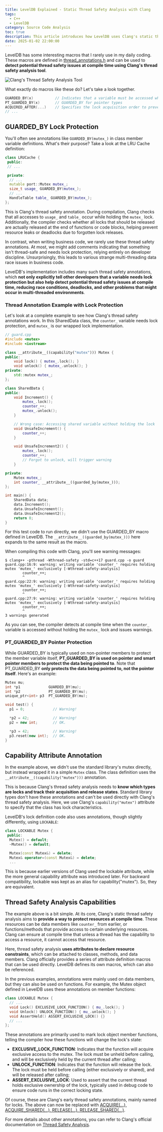```yaml
---
title: LevelDB Explained - Static Thread Safety Analysis with Clang
tags:
  - C++
  - LevelDB
category: Source Code Analysis
toc: true
description: This article introduces how LevelDB uses Clang's static thread safety analysis tool, which supports detecting potential thread safety issues at compile time through macro annotations in the code.
date: 2025-01-02 22:00:00
---
```


LevelDB has some interesting macros that I rarely use in my daily coding. These macros are defined in [thread_annotations.h](https://github.com/google/leveldb/blob/main/port/thread_annotations.h) and can be used to **detect potential thread safety issues at compile time using Clang's thread safety analysis tool**.

![Clang's Thread Safety Analysis Tool](https://slefboot-1251736664.file.myqcloud.com/20241227_leveldb_source_thread_anno_code.png)

<!-- more -->

What exactly do macros like these do? Let's take a look together.

```cpp
GUARDED_BY(x)          // Indicates that a variable must be accessed while holding lock x
PT_GUARDED_BY(x)       // GUARDED_BY for pointer types
ACQUIRED_AFTER(...)    // Specifies the lock acquisition order to prevent deadlocks
// ...
```

## GUARDED_BY Lock Protection

You'll often see annotations like `GUARDED_BY(mutex_)` in class member variable definitions. What's their purpose? Take a look at the LRU Cache definition:

```cpp
class LRUCache {
 public:
 // ...

 private:
  // ...
  mutable port::Mutex mutex_;
  size_t usage_ GUARDED_BY(mutex_);
  // ...
  HandleTable table_ GUARDED_BY(mutex_);
};
```

This is Clang's thread safety annotation. During compilation, Clang checks that all accesses to `usage_` and `table_` occur while holding the `mutex_` lock. Additionally, the compiler checks whether all locks that should be released are actually released at the end of functions or code blocks, helping prevent resource leaks or deadlocks due to forgotten lock releases.

In contrast, when writing business code, we rarely use these thread safety annotations. At most, we might add comments indicating that something isn't thread-safe and needs lock protection, relying entirely on developer discipline. Unsurprisingly, this leads to various strange multi-threading data race issues in business code.

LevelDB's implementation includes many such thread safety annotations, which **not only explicitly tell other developers that a variable needs lock protection but also help detect potential thread safety issues at compile time, reducing race conditions, deadlocks, and other problems that might occur in multi-threaded environments**.

### Thread Annotation Example with Lock Protection

Let's look at a complete example to see how Clang's thread safety annotations work. In this SharedData class, the `counter_` variable needs lock protection, and `mutex_` is our wrapped lock implementation.

```cpp
// guard.cpp
#include <mutex>
#include <iostream>

class __attribute__((capability("mutex"))) Mutex {
public:
    void lock() { mutex_.lock(); }
    void unlock() { mutex_.unlock(); }
private:
    std::mutex mutex_;
};

class SharedData {
public:
    void Increment() {
        mutex_.lock();
        counter_++;
        mutex_.unlock();
    }

    // Wrong case: Accessing shared variable without holding the lock
    void UnsafeIncrement() {
        counter_++;
    }

    void UnsafeIncrement2() {
        mutex_.lock();
        counter_++;
        // Forgot to unlock, will trigger warning
    }

private:
    Mutex mutex_;
    int counter_ __attribute__((guarded_by(mutex_)));
};

int main() {
    SharedData data;
    data.Increment();
    data.UnsafeIncrement();
    data.UnsafeIncrement2();
    return 0;
}
```

For this test code to run directly, we didn't use the GUARDED_BY macro defined in LevelDB. The `__attribute__((guarded_by(mutex_)))` here expands to the same result as the macro.

When compiling this code with Clang, you'll see warning messages:

```shell
$ clang++ -pthread -Wthread-safety -std=c++17 guard.cpp -o guard
guard.cpp:16:9: warning: writing variable 'counter_' requires holding mutex 'mutex_' exclusively [-Wthread-safety-analysis]
        counter_++;
        ^
guard.cpp:22:9: warning: writing variable 'counter_' requires holding mutex 'mutex_' exclusively [-Wthread-safety-analysis]
        counter_++;
        ^
guard.cpp:27:9: warning: writing variable 'counter_' requires holding mutex 'mutex_' exclusively [-Wthread-safety-analysis]
        counter_++;
        ^
3 warnings generated
```

As you can see, the compiler detects at compile time when the `counter_` variable is accessed without holding the `mutex_` lock and issues warnings.

### PT_GUARDED_BY Pointer Protection

While GUARDED_BY is typically used on non-pointer members to protect the member variable itself, **PT_GUARDED_BY is used on pointer and smart pointer members to protect the data being pointed to**. Note that PT_GUARDED_BY **only protects the data being pointed to, not the pointer itself**. Here's an example:

```cpp
Mutex mu;
int *p1             GUARDED_BY(mu);
int *p2             PT_GUARDED_BY(mu);
unique_ptr<int> p3  PT_GUARDED_BY(mu);

void test() {
  p1 = 0;             // Warning!

  *p2 = 42;           // Warning!
  p2 = new int;       // OK.

  *p3 = 42;           // Warning!
  p3.reset(new int);  // OK.
}
```

## Capability Attribute Annotation

In the example above, we didn't use the standard library's mutex directly, but instead wrapped it in a simple `Mutex` class. The class definition uses the `__attribute__((capability("mutex")))` annotation.

This is because Clang's thread safety analysis needs to **know which types are locks and track their acquisition and release states**. Standard library types don't have these annotations and can't be used directly with Clang's thread safety analysis. Here, we use Clang's `capability("mutex")` attribute to specify that the class has lock characteristics.

LevelDB's lock definition code also uses annotations, though slightly differently, using `LOCKABLE`:

```cpp
class LOCKABLE Mutex {
 public:
  Mutex() = default;
  ~Mutex() = default;

  Mutex(const Mutex&) = delete;
  Mutex& operator=(const Mutex&) = delete;
  ...
```

This is because earlier versions of Clang used the lockable attribute, while the more general capability attribute was introduced later. For backward compatibility, lockable was kept as an alias for capability("mutex"). So, they are equivalent.

## Thread Safety Analysis Capabilities

The example above is a bit simple. At its core, Clang's static thread safety analysis aims to **provide a way to protect resources at compile time**. These resources can be data members like `counter_` from earlier, or functions/methods that provide access to certain underlying resources. Clang can ensure at compile time that unless a thread has the capability to access a resource, it cannot access that resource.

Here, thread safety analysis **uses attributes to declare resource constraints**, which can be attached to classes, methods, and data members. Clang officially provides a series of attribute definition macros that can be used directly. LevelDB defines its own macros, which can also be referenced.

In the previous examples, annotations were mainly used on data members, but they can also be used on functions. For example, the Mutex object defined in LevelDB uses these annotations on member functions:

```cpp
class LOCKABLE Mutex {
  // ...
  void Lock() EXCLUSIVE_LOCK_FUNCTION() { mu_.lock(); }
  void Unlock() UNLOCK_FUNCTION() { mu_.unlock(); }
  void AssertHeld() ASSERT_EXCLUSIVE_LOCK() {}
  // ...
};
```

These annotations are primarily used to mark lock object member functions, telling the compiler how these functions will change the lock's state:

- **EXCLUSIVE_LOCK_FUNCTION**: Indicates that the function will acquire exclusive access to the mutex. The lock must be unheld before calling, and will be exclusively held by the current thread after calling;
- **UNLOCK_FUNCTION**: Indicates that the function will release the lock. The lock must be held before calling (either exclusively or shared), and will be released after calling;
- **ASSERT_EXCLUSIVE_LOCK**: Used to assert that the current thread holds exclusive ownership of the lock, typically used in debug code to ensure code runs in the correct locking state.

Of course, these are Clang's early thread safety annotations, mainly named for locks. The above can now be replaced with [ACQUIRE(…), ACQUIRE_SHARED(…), RELEASE(…), RELEASE_SHARED(…)](https://clang.llvm.org/docs/ThreadSafetyAnalysis.html#acquire-acquire-shared-release-release-shared-release-generic).

For more details about other annotations, you can refer to Clang's official documentation on [Thread Safety Analysis](https://clang.llvm.org/docs/ThreadSafetyAnalysis.html).